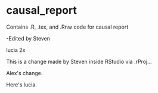 causal_report
=============

Contains .R, .tex, and .Rnw code for causal report

-Edited by Steven

lucia 2x

This is a change made by Steven inside RStudio via .rProj...

Alex's change.

Here's lucia.